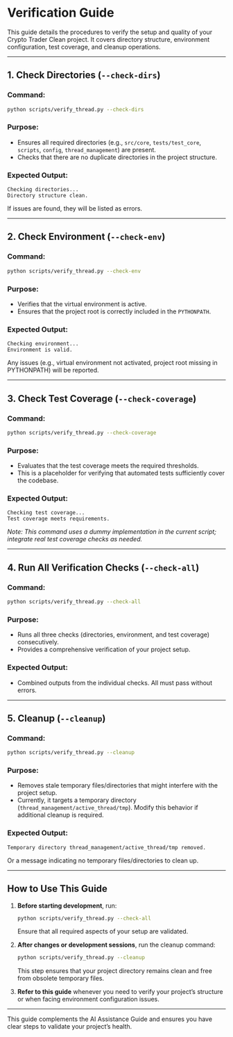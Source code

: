 # Verification Guide

This guide details the procedures to verify the setup and quality of your Crypto Trader Clean project. It covers directory structure, environment configuration, test coverage, and cleanup operations.

---

## 1. Check Directories (`--check-dirs`)

### Command:
```bash
python scripts/verify_thread.py --check-dirs
```

### Purpose:
- Ensures all required directories (e.g., `src/core`, `tests/test_core`, `scripts`, `config`, `thread_management`) are present.
- Checks that there are no duplicate directories in the project structure.

### Expected Output:
```
Checking directories...
Directory structure clean.
```
If issues are found, they will be listed as errors.

---

## 2. Check Environment (`--check-env`)

### Command:
```bash
python scripts/verify_thread.py --check-env
```

### Purpose:
- Verifies that the virtual environment is active.
- Ensures that the project root is correctly included in the `PYTHONPATH`.

### Expected Output:
```
Checking environment...
Environment is valid.
```
Any issues (e.g., virtual environment not activated, project root missing in PYTHONPATH) will be reported.

---

## 3. Check Test Coverage (`--check-coverage`)

### Command:
```bash
python scripts/verify_thread.py --check-coverage
```

### Purpose:
- Evaluates that the test coverage meets the required thresholds.
- This is a placeholder for verifying that automated tests sufficiently cover the codebase.

### Expected Output:
```
Checking test coverage...
Test coverage meets requirements.
```
*Note: This command uses a dummy implementation in the current script; integrate real test coverage checks as needed.*

---

## 4. Run All Verification Checks (`--check-all`)

### Command:
```bash
python scripts/verify_thread.py --check-all
```

### Purpose:
- Runs all three checks (directories, environment, and test coverage) consecutively.
- Provides a comprehensive verification of your project setup.

### Expected Output:
- Combined outputs from the individual checks. All must pass without errors.

---

## 5. Cleanup (`--cleanup`)

### Command:
```bash
python scripts/verify_thread.py --cleanup
```

### Purpose:
- Removes stale temporary files/directories that might interfere with the project setup.
- Currently, it targets a temporary directory (`thread_management/active_thread/tmp`). Modify this behavior if additional cleanup is required.

### Expected Output:
```
Temporary directory thread_management/active_thread/tmp removed.
```
Or a message indicating no temporary files/directories to clean up.

---

## How to Use This Guide

1. **Before starting development**, run:
    ```bash
    python scripts/verify_thread.py --check-all
    ```
   Ensure that all required aspects of your setup are validated.

2. **After changes or development sessions**, run the cleanup command:
    ```bash
    python scripts/verify_thread.py --cleanup
    ```
   This step ensures that your project directory remains clean and free from obsolete temporary files.

3. **Refer to this guide** whenever you need to verify your project’s structure or when facing environment configuration issues.

---

This guide complements the AI Assistance Guide and ensures you have clear steps to validate your project’s health.
